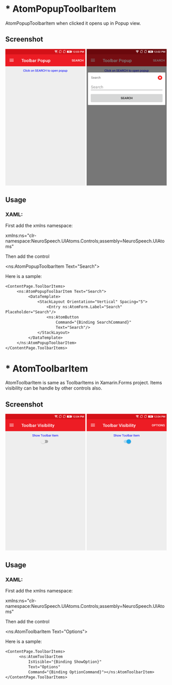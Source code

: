 ﻿# * AtomPopupToolbarItem
AtomPopupToolbarItem when clicked it opens up in Popup view.

## Screenshot
<img src="Images/ToolbarPop-up1.png" width="250" height="425">  <img src="Images/ToolbarPop-up2.png" width="250" height="425">

## Usage

### XAML:
First add the xmlns namespace:

 xmlns:ns="clr-namespace:NeuroSpeech.UIAtoms.Controls;assembly=NeuroSpeech.UIAtoms"

Then add the control

 <ns:AtomPopupToolbarItem Text="Search"> 

Here is a sample:
  ```
  <ContentPage.ToolbarItems>
       <ns:AtomPopupToolbarItem Text="Search">
            <DataTemplate>
                <StackLayout Orientation="Vertical" Spacing="5">
                    <Entry ns:AtomForm.Label="Search" Placeholder="Search"/>
                    <ns:AtomButton 
                        Command="{Binding SearchCommand}"
                        Text="Search"/>
                </StackLayout>
            </DataTemplate>
       </ns:AtomPopupToolbarItem>
  </ContentPage.ToolbarItems>
  ```



# * AtomToolbarItem
AtomToolbarItem is same as ToolbarItems in Xamarin.Forms project. Items visibility can be handle by other controls also.

## Screenshot
<img src="Images/ToolbarVisibility1.png" width="250" height="425">  <img src="Images/ToolbarVisibility2.png" width="250" height="425">

## Usage

### XAML:
First add the xmlns namespace:

 xmlns:ns="clr-namespace:NeuroSpeech.UIAtoms.Controls;assembly=NeuroSpeech.UIAtoms"

Then add the control

 <ns:AtomToolbarItem Text="Options"> 

Here is a sample:
  ```
  <ContentPage.ToolbarItems>
        <ns:AtomToolbarItem 
            IsVisible="{Binding ShowOption}"
            Text="Options"
            Command="{Binding OptionCommand}"></ns:AtomToolbarItem>
  </ContentPage.ToolbarItems>
  ```
